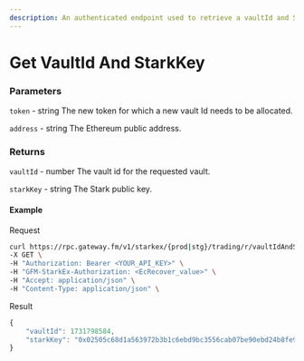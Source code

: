 ```yaml
---
description: An authenticated endpoint used to retrieve a vaultId and StarkKey
---
```

# Get VaultId And StarkKey

### **Parameters**
`token` - string
The new token for which a new vault Id needs to be allocated.

`address` - string
The Ethereum public address.

### **Returns**
`vaultId` - number 
The vault id for the requested vault.

`starkKey` - string
The Stark public key.


#### **Example**

Request

```bash
curl https://rpc.gateway.fm/v1/starkex/{prod|stg}/trading/r/vaultIdAndStarkKey?token={token}&targetEthAddress={address} \
-X GET \
-H "Authorization: Bearer <YOUR_API_KEY>" \
-H "GFM-StarkEx-Authorization: <EcRecover_value>" \
-H "Accept: application/json" \
-H "Content-Type: application/json" \  
```


Result

```javascript
{
    "vaultId": 1731798584,
    "starkKey": "0x02505c68d1a563972b3b1c6ebd9bc3556cab07be90ebd24b8fe985b88c28129c"
}